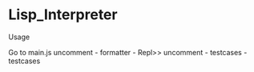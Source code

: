 # Lisp_Interpreter

Usage 

Go to main.js
uncomment - formatter - Repl>>
uncomment - testcases - testcases

